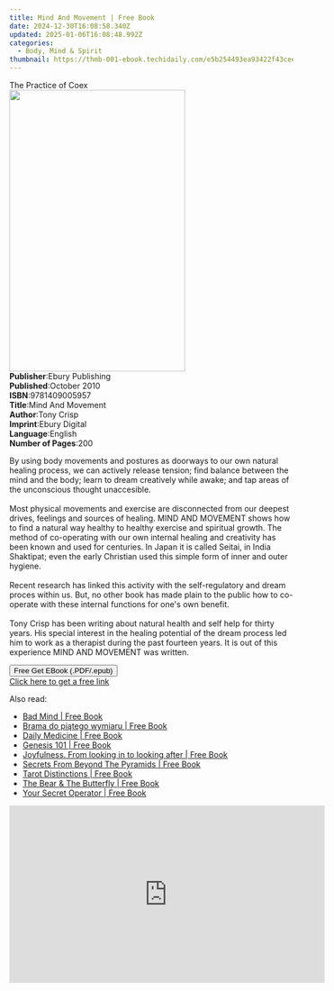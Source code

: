 ```yaml
---
title: Mind And Movement | Free Book
date: 2024-12-30T16:08:58.340Z
updated: 2025-01-06T16:08:48.992Z
categories:
  - Body, Mind & Spirit
thumbnail: https://thmb-001-ebook.techidaily.com/e5b254493ea93422f43cee24263ea6366acd470f54caf79c74ec4f2ae3eabad5.jpg
---
```

<main id="book-container">
  <div class="flex flex-col">
    <div class="book-brief flex-1 py-6 px-4 sm:p-6 md:py-10 md:px-8">
      <!-- brief-->
      <div class="book-brief-main">The Practice of Coex</div>
    </div>
    <div
      class="book-meta-info flex-1 grid gap-4 col-start-1 col-end-3 row-start-1 sm:mb-6 sm:grid-cols-4 lg:gap-6 lg:col-start-2 lg:row-end-6 lg:row-span-6 lg:mb-0"
    >
      <div
        class="book-meta-info-left place-content-center mt-4 p-4 text-sm leading-6 col-start-2 col-span-2 dark:text-slate-400"
      >
        <img
          class="w-full h-500 object-cover rounded-lg sm:h-255 sm:col-span-2 lg:col-span-full"
          src="https://img-001-ebook.techidaily.com/29db298b42563b433f3481cda31a299e36dd5e45d01d7c71930d9c05a55ad5b9.jpg"
          alt=""
          width="312"
          height="500"
        />
      </div>
      <div
        class="book-meta-info-right mt-2 col-start-1 row-start-2 col-span-3 self-center"
      >
        <!-- meta data  -->
        <div class="flex flex-col px-4 md:px-8">
          <div class="flex-1">
            <strong>Publisher</strong>:<span class="px-2"
              >Ebury Publishing</span
            >
          </div>
          <div class="flex-1">
            <strong>Published</strong>:<span class="px-2">October 2010</span>
          </div>
          <div class="flex-1">
            <strong>ISBN</strong>:<span class="px-2">9781409005957</span>
          </div>
          <div class="flex-1">
            <strong>Title</strong>:<span class="px-2">Mind And Movement</span>
          </div>
          <div class="flex-1">
            <strong>Author</strong>:<span class="px-2">Tony Crisp</span>
          </div>
          <div class="flex-1">
            <strong>Imprint</strong>:<span class="px-2">Ebury Digital</span>
          </div>
          <div class="flex-1">
            <strong>Language</strong>:<span class="px-2">English</span>
          </div>
          <div class="flex-1">
            <strong>Number of Pages</strong>:<span class="px-2">200</span>
          </div>
        </div>
      </div>
    </div>
    <div class="book-description flex-1 py-6 px-4 sm:p-6 md:py-10 md:px-8">
      <div class="book-description-main">
        <div accordion-content="" id="description">
          <p>
            By using body movements and postures as doorways to our own natural
            healing process, we can actively release tension; find balance
            between the mind and the body; learn to dream creatively while
            awake; and tap areas of the unconscious thought unaccesible.<br /><br />Most
            physical movements and exercise are disconnected from our deepest
            drives, feelings and sources of healing. MIND AND MOVEMENT shows how
            to find a natural way healthy to healthy exercise and spiritual
            growth. The method of co-operating with our own internal healing and
            creativity has been known and used for centuries. In Japan it is
            called Seitai, in India Shaktipat; even the early Christian used
            this simple form of inner and outer hygiene.<br /><br />Recent
            research has linked this activity with the self-regulatory and dream
            proces within us. But, no other book has made plain to the public
            how to co-operate with these internal functions for one's own
            benefit.<br /><br />Tony Crisp has been writing about natural health
            and self help for thirty years. His special interest in the healing
            potential of the dream process led him to work as a therapist during
            the past fourteen years. It is out of this experience MIND AND
            MOVEMENT was written.
          </p>
        </div>
        <div class="accordion-fader"></div>
      </div>
    </div>
    <div class="book-excerpts flex-1 py-6 px-4 sm:p-6 md:py-10 md:px-8"></div>
    <div
      class="book-about-author flex-1 py-6 px-4 sm:p-6 md:py-10 md:px-8"
    ></div>
    <div class="book-free-get flex-1 py-6 px-4 sm:p-6 md:py-10 md:px-8">
      <button
        id="btn-free-get"
        class="bg-blue-500 hover:bg-blue-700 text-white font-bold py-2 px-4 rounded"
      >
        Free Get EBook (.PDF/.epub)
      </button>
      <div id="countdown-display" class="px-2 text-lg mt-2"></div>
      <a
        id="free-link"
        class="hidden bg-blue-500 hover:bg-blue-700 text-white font-bold py-2 px-4 rounded"
        href="https://www.ebooks.com/en-us/book/606579/mind-and-movement/tony-crisp/"
        target="_blank"
        >Click here to get a free link</a
      >
    </div>
    <script>
      let countdownTime = 0;
      let countdownInterval = null;
      document
        .getElementById('btn-free-get')
        .addEventListener('click', startCountdown);
      function startCountdown() {
        countdownTime = new Date().getTime() + 60000 * 3;
        countdownInterval = setInterval(updateCountdown, 1000);
        document.getElementById('btn-free-get').disabled = true;
        document
          .getElementById('btn-free-get')
          .classList.add('bg-gray-500', 'cursor-not-allowed');
      }
      function updateCountdown() {
        let currentTime = new Date().getTime();
        let timeLeft = countdownTime - currentTime;
        let secondsLeft = Math.floor(timeLeft / 1000);
        document.getElementById('countdown-display').innerHTML =
          `Remaining time: ${secondsLeft} seconds.`;
        if (secondsLeft <= 0) {
          clearInterval(countdownInterval);
          document.getElementById('btn-free-get').classList.add('hidden');
          document.getElementById('free-link').classList.remove('hidden');
          document.getElementById('countdown-display').innerHTML = '';
        }
      }
    </script>
  </div>
</main>

<ins class="adsbygoogle"
      style="display:block"
      data-ad-client="ca-pub-7571918770474297"
      data-ad-slot="8358498916"
      data-ad-format="auto"
      data-full-width-responsive="true"></ins>
    

<span class="atpl-alsoreadstyle">Also read:</span>
<div><ul>
<li><a href="https://novels-ebooks.techidaily.com/209882173-9781948979276-bad-mind/"><u>Bad Mind | Free Book</u></a></li>
<li><a href="https://novels-ebooks.techidaily.com/209882367-9781950606054-brama-do-piatego-wymiaru/"><u>Brama do piątego wymiaru | Free Book</u></a></li>
<li><a href="https://novels-ebooks.techidaily.com/209881999-9781948979191-daily-medicine/"><u>Daily Medicine | Free Book</u></a></li>
<li><a href="https://novels-ebooks.techidaily.com/209881976-9781645521495-genesis-101/"><u>Genesis 101 | Free Book</u></a></li>
<li><a href="https://novels-ebooks.techidaily.com/209882250-9789083034218-joyfulness-from-looking-in-to-looking-after/"><u>Joyfulness. From looking in to looking after | Free Book</u></a></li>
<li><a href="https://novels-ebooks.techidaily.com/209881901-9781999128340-secrets-from-beyond-the-pyramids/"><u>Secrets From Beyond The Pyramids | Free Book</u></a></li>
<li><a href="https://novels-ebooks.techidaily.com/209882259-9780648652465-tarot-distinctions/"><u>Tarot Distinctions | Free Book</u></a></li>
<li><a href="https://novels-ebooks.techidaily.com/209882038-9781734109115-the-bear-the-butterfly/"><u>The Bear & The Butterfly | Free Book</u></a></li>
<li><a href="https://novels-ebooks.techidaily.com/209881840-9781734105810-your-secret-operator/"><u>Your Secret Operator | Free Book</u></a></li>
</ul></div>

<!-- affiliate ads begin -->
<iframe width="560" height="315" src="https://www.youtube.com/embed/VxFUhesNCKo?si=Ti0ui6DXYP12sjSs" title="YouTube video player" frameborder="0" allow="accelerometer; autoplay; clipboard-write; encrypted-media; gyroscope; picture-in-picture; web-share" referrerpolicy="strict-origin-when-cross-origin" allowfullscreen></iframe>
<!-- affiliate ads end -->

